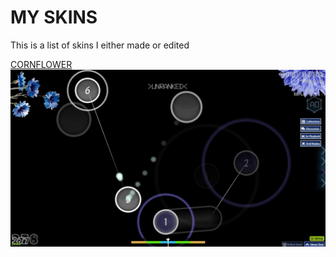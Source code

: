 # MY SKINS

This is a list of skins I either made or edited

[CORNFLOWER](https://www.mediafire.com/file/pqfdp19u3uds71o/cornflower.osk/file)![Screenshot of the application](screenshot382.jpg)


